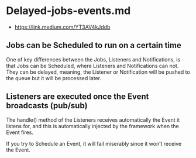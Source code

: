 # Delayed-jobs-events.md

*  https://link.medium.com/YT3AV4kJddb

## Jobs can be Scheduled to run on a certain time 
One of key differences between the Jobs, Listeners and Notifications, is that Jobs can be Scheduled, where Listeners and Notifications can not. They can be delayed, meaning, the Listener or Notification will be pushed to the queue but it will be processed later.

## Listeners are executed once the Event broadcasts (pub/sub) 

The handle() method of the Listeners receives automatically the Event it listens for, and this is automatically injected by the framework when the Event fires.

If you try to Schedule an Event, it will fail miserably since it won’t receive the Event.
